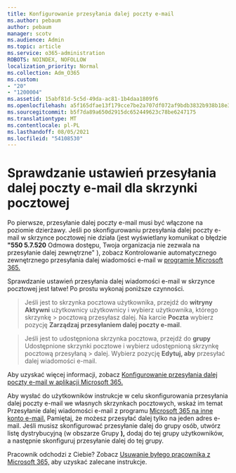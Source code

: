 ```yaml
---
title: Konfigurowanie przesyłania dalej poczty e-mail
ms.author: pebaum
author: pebaum
manager: scotv
ms.audience: Admin
ms.topic: article
ms.service: o365-administration
ROBOTS: NOINDEX, NOFOLLOW
localization_priority: Normal
ms.collection: Adm_O365
ms.custom:
- "20"
- "1200004"
ms.assetid: 15abf81d-5c5d-49da-ac81-1b4daa1809f6
ms.openlocfilehash: a5f165dfae13f179cce7be2a707df072af9bdb3832b938b18e3e023daa756b79
ms.sourcegitcommit: b5f7da89a650d2915dc652449623c78be6247175
ms.translationtype: MT
ms.contentlocale: pl-PL
ms.lasthandoff: 08/05/2021
ms.locfileid: "54108530"
---
```

# <a name="check-the-email-forwarding-settings-for-a-mailbox"></a>Sprawdzanie ustawień przesyłania dalej poczty e-mail dla skrzynki pocztowej

Po pierwsze, przesyłanie dalej poczty e-mail musi być włączone na poziomie dzierżawy. Jeśli po skonfigurowaniu przesyłania dalej poczty e-mail w skrzynce pocztowej nie działa (jest wyświetlany komunikat o błędzie **"550 5.7.520** Odmowa dostępu, Twoja organizacja nie zezwala na przesyłanie dalej zewnętrzne" ), zobacz Kontrolowanie automatycznego zewnętrznego przesyłania dalej wiadomości e-mail w [programie Microsoft 365.](https://docs.microsoft.com/microsoft-365/security/office-365-security/external-email-forwarding?view=o365-worldwide)

Sprawdzanie ustawień przesyłania dalej wiadomości e-mail w skrzynce pocztowej jest łatwe! Po prostu wykonaj poniższe czynności.
  
> Jeśli jest to skrzynka pocztowa użytkownika, przejdź do **witryny Aktywni** użytkownicy użytkownicy i wybierz użytkownika, którego skrzynkę \>  pocztową przesyłasz dalej. Na karcie **Poczta** wybierz pozycję **Zarządzaj przesyłaniem dalej poczty e-mail**.

> Jeśli jest to udostępniona skrzynka pocztowa, przejdź do **grupy** Udostępnione skrzynki pocztowe i wybierz udostępnioną skrzynkę pocztową przesyłaną \>  dalej. Wybierz pozycję **Edytuj, aby** przesyłać dalej wiadomości e-mail.

Aby uzyskać więcej informacji, zobacz [Konfigurowanie przesyłania dalej poczty e-mail w aplikacji Microsoft 365.](https://docs.microsoft.com/microsoft-365/admin/email/configure-email-forwarding)
  
Aby wysłać do użytkowników instrukcje w celu skonfigurowania przesyłania dalej poczty e-mail we własnych skrzynkach pocztowych, wskaż im temat Przesyłanie dalej wiadomości e-mail z programu [Microsoft 365 na inne konto e-mail.](https://support.office.com/article/Forward-email-from-Office-365-to-another-email-account-1ed4ee1e-74f8-4f53-a174-86b748ff6a0e) Pamiętaj, że możesz przesyłać dalej tylko na jeden adres e-mail. Jeśli musisz skonfigurować przesyłanie dalej do grupy osób, utwórz listę dystrybucyjną (w obszarze Grupy **),** dodaj do tej grupy użytkowników, a następnie skonfiguruj przesyłanie dalej do tej grupy.
  
Pracownik odchodzi z Ciebie? Zobacz [Usuwanie byłego pracownika z Microsoft 365,](https://docs.microsoft.com/microsoft-365/admin/add-users/remove-former-employee) aby uzyskać zalecane instrukcje.